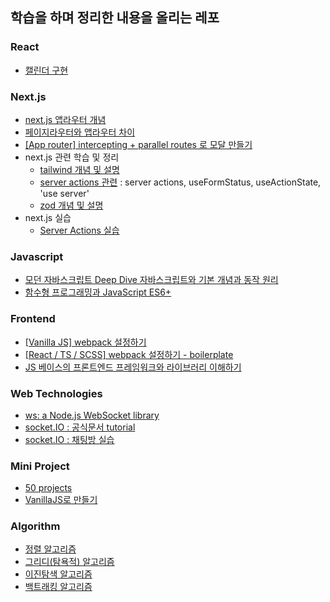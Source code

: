 ## 학습을 하며 정리한 내용을 올리는 레포

### React

- [캘린더 구현](./react/react-components/src/pages/Calendar/README.md)

### Next.js

- [next.js 앱라우터 개념](./next.js/next.js-intro.md)
- [페이지라우터와 앱라우터 차이](./next.js/migration.md)
- [[App router] intercepting + parallel routes 로 모달 만들기](./next.js/next.js-modal/)
- next.js 관련 학습 및 정리
  - [tailwind 개념 및 설명](./next.js/next.js-tailwind.md)
  - [server actions 관련](./next.js/next.js-server-actions.md) : server actions, useFormStatus, useActionState, 'use server'
  - [zod 개념 및 설명](./next.js/next.js-zod.md)
- next.js 실습
  - [Server Actions 실습](./next.js/server-actions/)

### Javascript

- [모던 자바스크립트 Deep Dive 자바스크립트와 기본 개념과 동작 원리](./javascript/deepdive/)
- [함수형 프로그래밍과 JavaScript ES6+](./javascript/functional-javascript/)

### Frontend

- [[Vanilla JS] webpack 설정하기](./frontend/basic-webpack-setup/)
- [[React / TS / SCSS] webpack 설정하기 - boilerplate](./frontend/react-ts-webpack-setup/)
- [JS 베이스의 프론트엔드 프레임워크와 라이브러리 이해하기](./frontend/JS-베이스의-프론트엔드-프레임워크와-라이브러리-이해하기/)

### Web Technologies

- [ws: a Node.js WebSocket library](./web-technologies/ws/)
- [socket.IO : 공식문서 tutorial](./web-technologies/socket.IO-tutorial/)
- [socket.IO : 채팅방 실습](./web-technologies/socket.IO/)

### Mini Project

- [50 projects](./mini-project/50projects/)
- [VanillaJS로 만들기](./mini-project/VanillaJS/)

### Algorithm

- [정렬 알고리즘](./algorithm/정렬)
- [그리디(탐욕적) 알고리즘](./algorithm/그리디-탐욕적)
- [이진탐색 알고리즘](./algorithm/이진탐색/README.md)
- [백트래킹 알고리즘](./algorithm/백트래킹/README.md)
